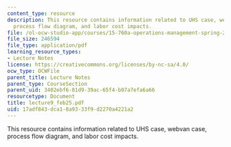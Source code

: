 ```yaml
---
content_type: resource
description: This resource contains information related to UHS case, webvan case,
  process flow diagram, and labor cost impacts.
file: /ol-ocw-studio-app/courses/15-760a-operations-management-spring-2002/17adf843dca18a9333f9d2270a4221a2_lecture9_feb25.pdf
file_size: 246594
file_type: application/pdf
learning_resource_types:
- Lecture Notes
license: https://creativecommons.org/licenses/by-nc-sa/4.0/
ocw_type: OCWFile
parent_title: Lecture Notes
parent_type: CourseSection
parent_uid: 3402ebf6-81d9-39ac-65f4-b07a7efa6a66
resourcetype: Document
title: lecture9_feb25.pdf
uid: 17adf843-dca1-8a93-33f9-d2270a4221a2
---
```

This resource contains information related to UHS case, webvan case, process flow diagram, and labor cost impacts.